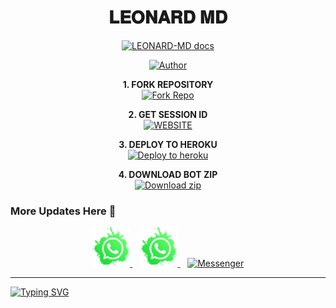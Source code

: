 <h1 align="center"> 𝐋𝐄𝐎𝐍𝐀𝐑𝐃 𝐌𝐃 </h1>

<p align="center">
  <a href="https://github.com/leonard1tech/LEONARD-MD">
    <img alt="LEONARD-MD docs" height="350" src="https://files.catbox.moe/idioc5.jpg">
  </a>
</p>
    
</a>
</p>
<p align="center">
<a href="https://github.com/leonard1tech"><img title="Author" src="https://img.shields.io/badge/LEONARD-MD-darkgreen?style=for-the-badge&logo=Github"></a>
<p/>

<p align="center">
    <strong>1. FORK REPOSITORY</strong>
  <br>
    <a href="https://github.com/leonard1tech/LEONARD-MD/fork" target="_blank">
        <img alt="Fork Repo" src="https://img.shields.io/badge/Fork%20Repo-100000?style=for-the-badge&logo=scan&logoColor=white&labelColor=darkblue&color=darkblue"/>
    </a>
</p>

<p align="center">
    <strong>2. GET SESSION ID</strong>
    <br>
    <a href="https://leonard-session-091.onrender.com/" target="_blank">
        <img alt="WEBSITE" src="https://img.shields.io/badge/Pair-100000?style=for-the-badge&logo=scan&logoColor=white&labelColor=darkred&color=darkred"/>
    </a>
</p>

<p align="center">
    <strong>3. DEPLOY TO HEROKU</strong>
    <br>
    <a href="https://dashboard.heroku.com/new?template=https://github.com/leonard1tech/LEONARD-MD#main" target="_blank">
        <img alt="Deploy to heroku" src="https://img.shields.io/badge/Deploy-100000?style=for-the-badge&logo=scan&logoColor=white&labelColor=purple&color=purple"/>
    </a>
</p>

<p align="center">
    <strong>4. DOWNLOAD BOT ZIP</strong>
    <br>
    <a href="https://codeload.github.com/leonard1tech/LEONARD-MD/zip/refs/heads/main" target="_blank">
        <img alt="Download zip" src="https://img.shields.io/badge/Download-100000?style=for-the-badge&logo=scan&logoColor=white&labelColor=darkorange&color=darkorange"/>
    </a>
</p>



### More Updates Here 🤝
<p align="center">
  <a href="https://wa.me/255757103671">
    <img src="https://raw.githubusercontent.com/shizothetechie/database/main/icon/WhatsApp.png" width="12%" alt="WhatsApp DM" />
  </a>
  &nbsp;&nbsp;
  <a href="https://whatsapp.com/channel/0029VbBAqgd4inooNwRQ4K0J">
    <img src="https://raw.githubusercontent.com/shizothetechie/database/main/icon/WhatsApp.png" width="12%" alt="WhatsApp Channel" />
  </a>
  &nbsp;&nbsp;
  <a href="https://hoo.be/leonardtech">
    <img src="https://raw.githubusercontent.com/shizothetechie/database/main/icon/Messenger.png"width="12%" alt="Messenger" />
  </a>
</p>

---

[![Typing SVG](https://readme-typing-svg.herokuapp.com?font=Rockstar-ExtraBold&size=30&pause=1000&color=FFA500&center=true&vCenter=true&width=815&height=60&lines=▭+▬+▭+▬+▭+▬+▭+▬+▭+▬+▭)](https://git.io/typing-svg)


